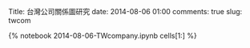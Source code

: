 Title: 台灣公司關係圖研究
date:  2014-08-06 01:00
comments: true
slug: twcom

{% notebook 2014-08-06-TWcompany.ipynb cells[1:] %}
